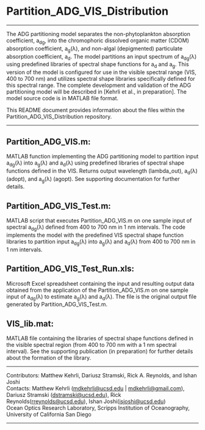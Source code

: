 # Partition_ADG_VIS_Distribution
---

The ADG partitioning model separates the non-phytoplankton absorption coefficient, a<sub>dg</sub>, into the chromophoric dissolved organic matter (CDOM) absorption coefficient, a<sub>g</sub>(λ), and non-algal (depigmented) particulate absorption coefficient, a<sub>d</sub>. The model partitions an input spectrum of a<sub>dg</sub>(λ) using predefined libraries of spectral shape functions for a<sub>d</sub> and a<sub>g</sub>. This version of the model is configured for use in the visible spectral range (VIS, 400 to 700 nm) and utilizes spectral shape libraries specifically defined for this spectral range. The complete development and validation of the ADG partitioning model will be described in [Kehrli et al., in preparation]. The model source code is in MATLAB file format.

This README document provides information about the files within the Partition_ADG_VIS_Distribution repository.

---

## Partition_ADG_VIS.m:
MATLAB function implementing the ADG partitioning model to partition input a<sub>dg</sub>(λ) into a<sub>g</sub>(λ) and a<sub>d</sub>(λ) using predefined libraries of spectral shape functions defined in the VIS. Returns output wavelength (lambda_out), a<sub>d</sub>(λ) (adopt), and a<sub>g</sub>(λ) (agopt). See supporting documentation for further details.

## Partition_ADG_VIS_Test.m:
MATLAB script that executes Partition_ADG_VIS.m on one sample input of spectral a<sub>dg</sub>(λ) defined from 400 to 700 nm in 1 nm intervals. The code implements the model with the predefined VIS spectral shape function libraries to partition input a<sub>dg</sub>(λ) into a<sub>g</sub>(λ) and a<sub>d</sub>(λ) from 400 to 700 nm in 1 nm intervals.

## Partition_ADG_VIS_Test_Run.xls:
Microsoft Excel spreadsheet containing the input and resulting output data obtained from the application of the Partition_ADG_VIS.m on one sample input of a<sub>dg</sub>(λ) to estimate a<sub>g</sub>(λ) and a<sub>d</sub>(λ). The file is the original output file generated by Partition_ADG_VIS_Test.m.

## VIS_lib.mat:
MATLAB file containing the libraries of spectral shape functions defined in the visible spectral region (from 400 to 700 nm with a 1 nm spectral interval). See the supporting publication (in preparation) for further details about the formation of the library.

---

Contributors: Matthew Kehrli, Dariusz Stramski, Rick A. Reynolds, and Ishan Joshi\
Contacts: Matthew Kehrli (mdkehrli@ucsd.edu | mdkehrli@gmail.com), Dariusz Stramski (dstramski@ucsd.edu), Rick Reynolds(rreynolds@ucsd.edu), Ishan Joshi(isjoshi@ucsd.edu)\
Ocean Optics Research Laboratory, Scripps Institution of Oceanography, University of California San Diego

---
